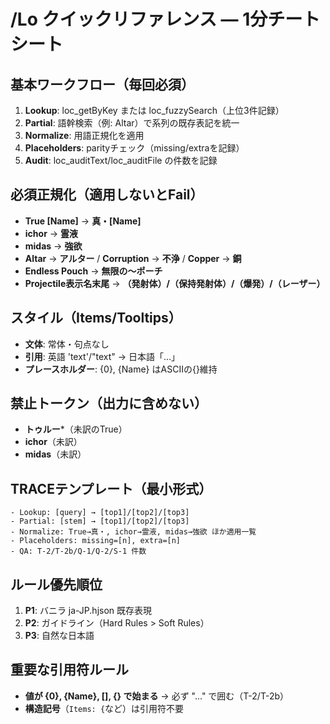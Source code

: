 # /Lo クイックリファレンス — 1分チートシート

## 基本ワークフロー（毎回必須）

1. **Lookup**: loc_getByKey または loc_fuzzySearch（上位3件記録）
2. **Partial**: 語幹検索（例: Altar）で系列の既存表記を統一
3. **Normalize**: 用語正規化を適用
4. **Placeholders**: parityチェック（missing/extraを記録）
5. **Audit**: loc_auditText/loc_auditFile の件数を記録

## 必須正規化（適用しないとFail）

- **True [Name]** → **真・[Name]**
- **ichor** → **霊液**
- **midas** → **強欲**
- **Altar** → **アルター** / **Corruption** → **不浄** / **Copper** → **銅**
- **Endless Pouch** → **無限の〜ポーチ**
- **Projectile表示名末尾** → **（発射体）/（保持発射体）/（爆発）/（レーザー）**

## スタイル（Items/Tooltips）

- **文体**: 常体・句点なし
- **引用**: 英語 'text'/"text" → 日本語「…」
- **プレースホルダー**: {0}, {Name} はASCIIの{}維持

## 禁止トークン（出力に含めない）

- **トゥルー***（未訳のTrue）
- **ichor**（未訳）
- **midas**（未訳）

## TRACEテンプレート（最小形式）

```
- Lookup: [query] → [top1]/[top2]/[top3]
- Partial: [stem] → [top1]/[top2]/[top3]
- Normalize: True→真・, ichor→霊液, midas→強欲 ほか適用一覧
- Placeholders: missing=[n], extra=[n]
- QA: T-2/T-2b/Q-1/Q-2/S-1 件数
```

## ルール優先順位

1. **P1**: バニラ ja-JP.hjson 既存表現
2. **P2**: ガイドライン（Hard Rules > Soft Rules）
3. **P3**: 自然な日本語

## 重要な引用符ルール

- **値が {0}, {Name}, [], {} で始まる** → 必ず "..." で囲む（T-2/T-2b）
- **構造記号**（`Items: {`など）は引用符不要
